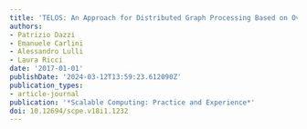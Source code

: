 ```yaml
---
title: 'TELOS: An Approach for Distributed Graph Processing Based on Overlay Composition'
authors:
- Patrizio Dazzi
- Emanuele Carlini
- Alessandro Lulli
- Laura Ricci
date: '2017-01-01'
publishDate: '2024-03-12T13:59:23.612090Z'
publication_types:
- article-journal
publication: '*Scalable Computing: Practice and Experience*'
doi: 10.12694/scpe.v18i1.1232
---
```

